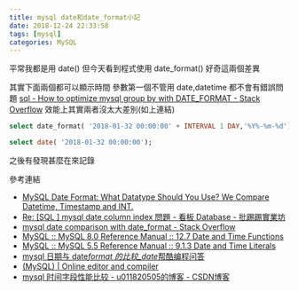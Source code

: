 ```yaml
---
title: mysql date和date_format小記
date: 2018-12-24 22:33:58
tags: [mysql]
categories: MySQL
---
```


平常我都是用 date()
但今天看到程式使用 date_format()
好奇這兩個差異

<!--more-->

其實下面兩個都可以顯示時間
參數第一個不管用 date,datetime 都不會有錯誤問題
[sql - How to optimize mysql group by with DATE_FORMAT - Stack Overflow](https://stackoverflow.com/questions/50939499/how-to-optimize-mysql-group-by-with-date-format)
效能上其實兩者沒太大差別(如上連結)

```sql
select date_format( '2018-01-32 00:00:00' + INTERVAL 1 DAY,'%Y%-%m-%d');
```

```sql
select date( '2018-01-32 00:00:00');
```

之後有發現甚麼在來記錄

參考連結

- [MySQL Date Format: What Datatype Should You Use? We Compare Datetime, Timestamp and INT.](https://www.vertabelo.com/blog/technical-articles/what-datatype-should-you-use-to-represent-time-in-mysql-we-compare-datetime-timestamp-and-int)
- [Re: [SQL ] mysql date column index 問題 - 看板 Database - 批踢踢實業坊](https://www.ptt.cc/bbs/Database/M.1379428749.A.7E8.html)
- [mysql date comparison with date_format - Stack Overflow](https://stackoverflow.com/questions/13507642/mysql-date-comparison-with-date-format)
- [MySQL :: MySQL 8.0 Reference Manual :: 12.7 Date and Time Functions](https://dev.mysql.com/doc/refman/8.0/en/date-and-time-functions.html#function_date)
- [MySQL :: MySQL 5.5 Reference Manual :: 9.1.3 Date and Time Literals](https://dev.mysql.com/doc/refman/5.5/en/date-and-time-literals.html)
- [mysql 日期与 date*format 的比较\_date*帮酷编程问答](http://hant.ask.helplib.com/mysql/post_2073079)
- [(MySQL) | Online editor and compiler](https://paiza.io/projects/e0Vw8A5Q4qB1Wa9HZtvzjA?language=mysql)
- [mysql 时间字段性能比较 - u011820505的博客 - CSDN博客](https://blog.csdn.net/u011820505/article/details/79756652)
